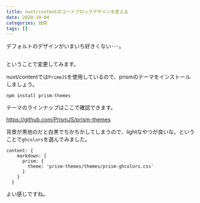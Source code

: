 ```yaml
---
title: nuxt/contentのコードブロックデザインを変える
date: 2020-10-04
categories: 技術
tags: []
---
```


デフォルトのデザインがいまいち好きくない･･･。

<img src="https://firebasestorage.googleapis.com/v0/b/hukurouo.appspot.com/o/image%2Frapture_20201004133104.png?alt=media&token=845a92e8-870d-495c-a2c0-661aecc12bc5" alt="" width="">


ということで変更してみます。

nuxt/contentでは`PrimeJS`を使用しているので、prismのテーマをインストールしましょう。

`npm install prism-themes`

テーマのラインナップはここで確認できます。

https://github.com/PrismJS/prism-themes

背景が黒地のだと白黒でちかちかしてしまうので、lightなやつが良いな。ということで`ghcolors`を選んでみました。

```js[]
content: {
    markdown: {
      prism: {
        theme: 'prism-themes/themes/prism-ghcolors.css'
      }
    }
  }
```

よい感じですね。